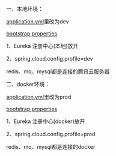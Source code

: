 一、本地环境：

[application.yml](application.yml)里改为dev

[bootstrap.properties](bootstrap.properties)

1、Eureka 注册中心(本地)放开

2、spring.cloud.config.profile=dev

redis、mq、mysql都是连接的腾讯云服务器


二、docker环境：

[application.yml](application.yml)里改为prod

[bootstrap.properties](bootstrap.properties)

1、Eureka 注册中心(docker)放开

2、spring.cloud.config.profile=prod

redis、mq、mysql都是连接的docker


